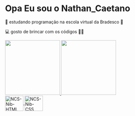 <!--vou fazer as alterações aqui (já que não consegui privar kkkk), para depois alterar no perfil só para garantir que tenha link quebrado-->
# Opa Eu sou o Nathan_Caetano
 
🎒 estudando programação na escola virtual da Bradesco 📜
 
💻 gosto de brincar com os códigos 👨‍💻
 
 <div>
 <a href="https://github.com/NCS-Nib">
  <img height="180em" src="https://github-readme-stats.vercel.app/api?username=NCS-Nib&show_icons=true&theme=dark&include_all_commits=true&count_private=true"/>
  <img height="180em" src="https://github-readme-stats.vercel.app/api/top-langs/?username=NCS-Nib&layout=compact&langs_count=7&theme=dark"/>
 </div>
  
 <div> 
  <img align="center" alt="NCS-Nib-HTML" height="50"width="60"src="https://cdn.jsdelivr.net/gh/devicons/devicon/icons/html5/html5-plain-wordmark.svg">
  <img align="center" alt="NCS-Nib-CSS" height="50"width="60"src="https://cdn.jsdelivr.net/gh/devicons/devicon/icons/css3/css3-plain-wordmark.svg">
 <!--<img align="right" alt="NCS-Nib" src="rwm53/áreadetrabalho/ProjetoSiteNib/Nib+programando.gif">-->
 </div>
 
 ##
